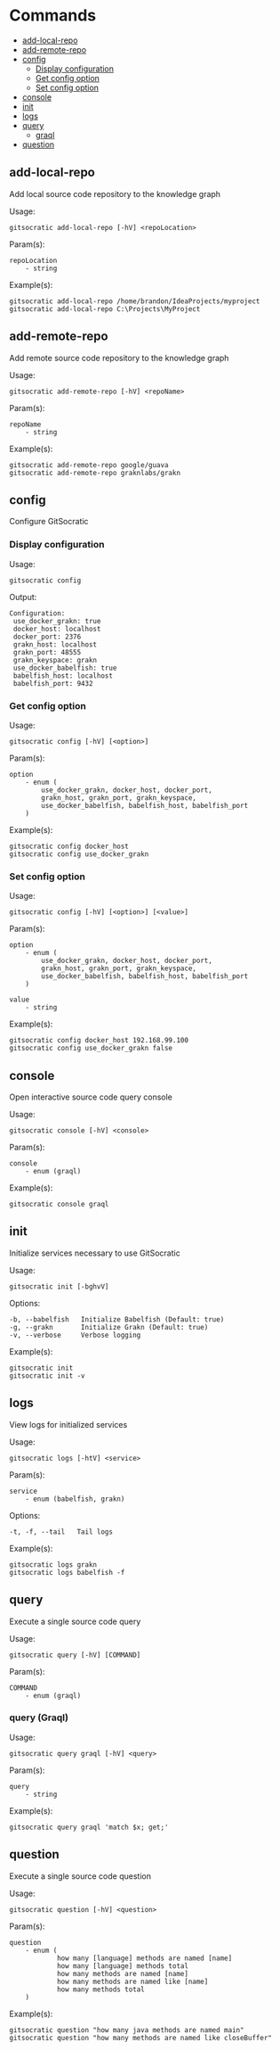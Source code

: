 # Commands

 - [add-local-repo](https://github.com/CodeBrig/GitSocratic/blob/master/COMMANDS.md#add-local-repo)
 - [add-remote-repo](https://github.com/CodeBrig/GitSocratic/blob/master/COMMANDS.md#add-remote-repo)
 - [config](https://github.com/CodeBrig/GitSocratic/blob/master/COMMANDS.md#config)
   - [Display configuration](https://github.com/CodeBrig/GitSocratic/blob/master/COMMANDS.md#display-configuration)
   - [Get config option](https://github.com/CodeBrig/GitSocratic/blob/master/COMMANDS.md#get-config-option)
   - [Set config option](https://github.com/CodeBrig/GitSocratic/blob/master/COMMANDS.md#set-config-option)
 - [console](https://github.com/CodeBrig/GitSocratic/blob/master/COMMANDS.md#console)
 - [init](https://github.com/CodeBrig/GitSocratic/blob/master/COMMANDS.md#init)
 - [logs](https://github.com/CodeBrig/GitSocratic/blob/master/COMMANDS.md#logs)
 - [query](https://github.com/CodeBrig/GitSocratic/blob/master/COMMANDS.md#query)
   - [graql](https://github.com/CodeBrig/GitSocratic/blob/master/COMMANDS.md#query-graql)
 - [question](https://github.com/CodeBrig/GitSocratic/blob/master/COMMANDS.md#question)

## add-local-repo

Add local source code repository to the knowledge graph

Usage:
```
gitsocratic add-local-repo [-hV] <repoLocation>
```

Param(s):
```
repoLocation
    - string
```

Example(s):
```
gitsocratic add-local-repo /home/brandon/IdeaProjects/myproject
gitsocratic add-local-repo C:\Projects\MyProject
```

## add-remote-repo

Add remote source code repository to the knowledge graph

Usage:
```
gitsocratic add-remote-repo [-hV] <repoName>
```

Param(s):
```
repoName
    - string
```

Example(s):
```
gitsocratic add-remote-repo google/guava
gitsocratic add-remote-repo graknlabs/grakn
```

## config

Configure GitSocratic

### Display configuration

Usage:
```
gitsocratic config
```

Output:
```
Configuration:
 use_docker_grakn: true
 docker_host: localhost
 docker_port: 2376
 grakn_host: localhost
 grakn_port: 48555
 grakn_keyspace: grakn
 use_docker_babelfish: true
 babelfish_host: localhost
 babelfish_port: 9432
```

### Get config option

Usage:
```
gitsocratic config [-hV] [<option>]
```

Param(s):
```
option
    - enum (
        use_docker_grakn, docker_host, docker_port,
        grakn_host, grakn_port, grakn_keyspace,
        use_docker_babelfish, babelfish_host, babelfish_port
    )
```

Example(s):
```
gitsocratic config docker_host
gitsocratic config use_docker_grakn
```

### Set config option

Usage:
```
gitsocratic config [-hV] [<option>] [<value>]
```

Param(s):
```
option
    - enum (
        use_docker_grakn, docker_host, docker_port,
        grakn_host, grakn_port, grakn_keyspace,
        use_docker_babelfish, babelfish_host, babelfish_port
    )

value
    - string
```

Example(s):
```
gitsocratic config docker_host 192.168.99.100
gitsocratic config use_docker_grakn false
```

## console

Open interactive source code query console

Usage:
```
gitsocratic console [-hV] <console>
```

Param(s):
```
console
    - enum (graql)
```

Example(s):
```
gitsocratic console graql
```

## init

Initialize services necessary to use GitSocratic

Usage:
```
gitsocratic init [-bghvV]
```

Options:
```
-b, --babelfish   Initialize Babelfish (Default: true)
-g, --grakn       Initialize Grakn (Default: true)
-v, --verbose     Verbose logging
```

Example(s):
```
gitsocratic init
gitsocratic init -v
```

## logs

View logs for initialized services

Usage:
```
gitsocratic logs [-htV] <service>
```

Param(s):
```
service
    - enum (babelfish, grakn)
```

Options:
```
-t, -f, --tail   Tail logs
```

Example(s):
```
gitsocratic logs grakn
gitsocratic logs babelfish -f
```

## query

Execute a single source code query

Usage:
```
gitsocratic query [-hV] [COMMAND]
```

Param(s):
```
COMMAND
    - enum (graql)
```

### query (Graql)

Usage:
```
gitsocratic query graql [-hV] <query>
```

Param(s):
```
query
    - string
```

Example(s):
```
gitsocratic query graql 'match $x; get;'
```

## question

Execute a single source code question

Usage:
```
gitsocratic question [-hV] <question>
```

Param(s):
```
question
    - enum (
            how many [language] methods are named [name]
            how many [language] methods total
            how many methods are named [name]
            how many methods are named like [name]
            how many methods total
    )
```

Example(s):
```
gitsocratic question "how many java methods are named main"
gitsocratic question "how many methods are named like closeBuffer"
```
